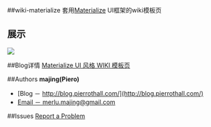 ##wiki-materialize
套用[Materialize](http://materializecss.com/) UI框架的wiki模板页


## 展示
![](http://www.mjpiero.cc/images/QQ%E6%88%AA%E5%9B%BE20160708183414.png)

##Blog详情
[Materialize UI 风格 WIKI 模板页](http://blog.pierrothall.com/2016/07/08/materialize-ui-%E9%A3%8E%E6%A0%BC-wiki-%E6%A8%A1%E6%9D%BF%E9%A1%B5/)

##Authors
**majing(Piero)**
- [Blog － http://blog.pierrothall.com/](http://blog.pierrothall.com/)
- [Email － merlu.majing@gmail.com](http://merlu.majing@gmail.com)

##Issues
[Report a Problem](https://github.com/MJPiero/wiki-materialize/issues)
